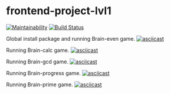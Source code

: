# frontend-project-lvl1
[![Maintainability](https://api.codeclimate.com/v1/badges/5280618e4585303f5f1d/maintainability)](https://codeclimate.com/github/EgorEf/frontend-project-lvl1/maintainability)
[![Build Status](https://travis-ci.org/EgorEf/frontend-project-lvl1.svg?branch=master)](https://travis-ci.org/EgorEf/frontend-project-lvl1)

Global install package and running Brain-even game.
[![asciicast](https://asciinema.org/a/1MfANbO4fDTnGftuPBmod0efn.svg)](https://asciinema.org/a/1MfANbO4fDTnGftuPBmod0efn)


Running Brain-calc game.
[![asciicast](https://asciinema.org/a/ebfUkl7ssVAH8gf5MLXQfLEmk.svg)](https://asciinema.org/a/ebfUkl7ssVAH8gf5MLXQfLEmk)


Running Brain-gcd game.
[![asciicast](https://asciinema.org/a/GVPpEVYwIDnfmSz5hk7FCuYIe.svg)](https://asciinema.org/a/GVPpEVYwIDnfmSz5hk7FCuYIe)


Running Brain-progress game.
[![asciicast](https://asciinema.org/a/2Huvec5Zg0bd2TGE2Zxeqv4Bc.svg)](https://asciinema.org/a/2Huvec5Zg0bd2TGE2Zxeqv4Bc)


Running Brain-prime game.
[![asciicast](https://asciinema.org/a/bJvAt2VuIFM3Jhj2lhwffNuk9.svg)](https://asciinema.org/a/bJvAt2VuIFM3Jhj2lhwffNuk9)
